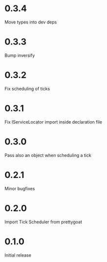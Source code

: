 # 0.3.4

Move types into dev deps

# 0.3.3

Bump inversify

# 0.3.2

Fix scheduling of ticks

# 0.3.1

Fix IServiceLocator import inside declaration file

# 0.3.0

Pass also an object when scheduling a tick

# 0.2.1

Minor bugfixes

# 0.2.0

Import Tick Scheduler from prettygoat

# 0.1.0

Initial release
